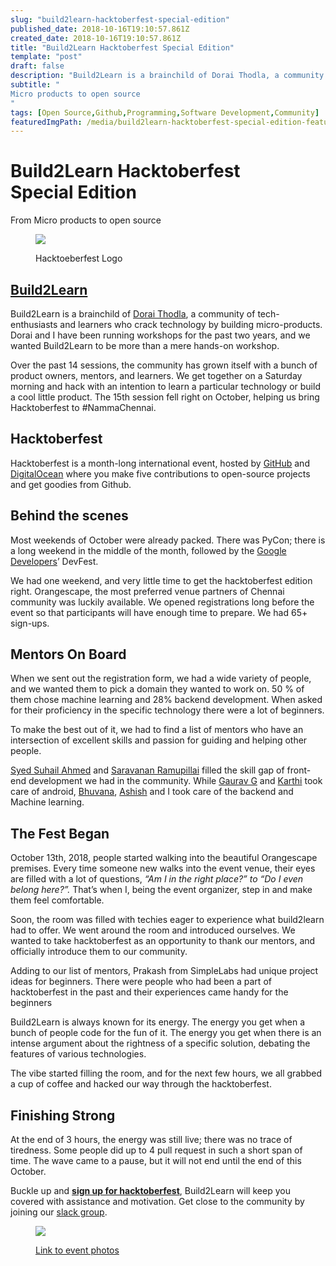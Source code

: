 ```yaml
---
slug: "build2learn-hacktoberfest-special-edition"
published_date: 2018-10-16T19:10:57.861Z
created_date: 2018-10-16T19:10:57.861Z
title: "Build2Learn Hacktoberfest Special Edition"
template: "post"
draft: false
description: "Build2Learn is a brainchild of Dorai Thodla, a community of tech-enthusiasts and learners who crack technology by building micro-products. Dorai and I have been running workshops for the past two…"
subtitle: "
Micro products to open source
"
tags: [Open Source,Github,Programming,Software Development,Community]
featuredImgPath: /media/build2learn-hacktoberfest-special-edition-featured.jpg
---
```

# Build2Learn Hacktoberfest Special Edition

From Micro products to open source

<figure>

![](/media/build2learn-hacktoberfest-special-edition-featured.jpg)

<figcaption>Hacktoeberfest Logo</figcaption></figure>

## [Build2Learn](http://Build2Learn.in)

Build2Learn is a brainchild of [](https://medium.com/u/74a6c4b90b07) [Dorai Thodla](https://medium.com/u/74a6c4b90b07), a community of tech-enthusiasts and learners who crack technology by building micro-products. Dorai and I have been running workshops for the past two years, and we wanted Build2Learn to be more than a mere hands-on workshop.

Over the past 14 sessions, the community has grown itself with a bunch of product owners, mentors, and learners. We get together on a Saturday morning and hack with an intention to learn a particular technology or build a cool little product. The 15th session fell right on October, helping us bring Hacktoberfest to #NammaChennai.

## Hacktoberfest

Hacktoberfest is a month-long international event, hosted by [](https://medium.com/u/8df3bf3c40ae) [GitHub](https://medium.com/u/8df3bf3c40ae) and [](https://medium.com/u/9ee8d41c2743) [DigitalOcean](https://medium.com/u/9ee8d41c2743) where you make five contributions to open-source projects and get goodies from Github.

## Behind the scenes

Most weekends of October were already packed. There was PyCon; there is a long weekend in the middle of the month, followed by the [](https://medium.com/u/991272e72e68) [Google Developers](https://medium.com/u/991272e72e68)’ DevFest.

We had one weekend, and very little time to get the hacktoberfest edition right. Orangescape, the most preferred venue partners of Chennai community was luckily available. We opened registrations long before the event so that participants will have enough time to prepare. We had 65+ sign-ups.

## Mentors On Board

When we sent out the registration form, we had a wide variety of people, and we wanted them to pick a domain they wanted to work on. 50 % of them chose machine learning and 28% backend development. When asked for their proficiency in the specific technology there were a lot of beginners.

To make the best out of it, we had to find a list of mentors who have an intersection of excellent skills and passion for guiding and helping other people.

[Syed Suhail Ahmed](https://medium.com/u/8741f1dfb78b) and [Saravanan Ramupillai](https://medium.com/u/b40e3cd6a8ff) filled the skill gap of front-end development we had in the community. While [Gaurav G](https://medium.com/u/16989b968303) and [Karthi](https://medium.com/u/8261750584b3) took care of android, [Bhuvana](https://medium.com/u/933d31db33d4), [Ashish](https://medium.com/u/53bc3d98bd9d) and I took care of the backend and Machine learning.

## The Fest Began

October 13th, 2018, people started walking into the beautiful Orangescape premises. Every time someone new walks into the event venue, their eyes are filled with a lot of questions, _“Am I in the right place?” to “Do I even belong here?”._ That’s when I, being the event organizer, step in and make them feel comfortable.

Soon, the room was filled with techies eager to experience what build2learn had to offer. We went around the room and introduced ourselves. We wanted to take hacktoberfest as an opportunity to thank our mentors, and officially introduce them to our community.

Adding to our list of mentors, Prakash from SimpleLabs had unique project ideas for beginners. There were people who had been a part of hacktoberfest in the past and their experiences came handy for the beginners

Build2Learn is always known for its energy. The energy you get when a bunch of people code for the fun of it. The energy you get when there is an intense argument about the rightness of a specific solution, debating the features of various technologies.

The vibe started filling the room, and for the next few hours, we all grabbed a cup of coffee and hacked our way through the hacktoberfest.

## Finishing Strong

At the end of 3 hours, the energy was still live; there was no trace of tiredness. Some people did up to 4 pull request in such a short span of time. The wave came to a pause, but it will not end until the end of this October.

Buckle up and [**sign up for hacktoberfest**](https://goo.gl/forms/o9EcoEBAc7JkAJKp2), Build2Learn will keep you covered with assistance and motivation. Get close to the community by joining our [slack group](https://join.slack.com/t/build2learn/shared_invite/enQtMzkxNTYzMDA2NDY0LTZmMWY5ZmY0ZTdkZTA3ZGJmM2UzOWFmNjkyMTgxMmY3YjRmYmE1NGNjY2ViYzMyZDA4NTllNWZhZDk3OWU0ZWY).

<figure>

![](/media/build2learn-hacktoberfest-special-edition-1.png)

<figcaption><a href="https://photos.app.goo.gl/bJvpvbuE4t3cGygSA" class="figcaption-link">Link to event photos</a></figcaption></figure>



